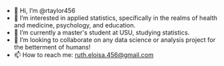 - 👋 Hi, I’m @rtaylor456
- 👀 I’m interested in applied statistics, specifically in the realms of health and medicine, psychology, and education.
- 🌱 I’m currently a master's student at USU, studying statistics.
- 💞️ I’m looking to collaborate on any data science or analysis project for the betterment of humans! 
- 📫 How to reach me: ruth.eloisa.456@gmail.com

<!---
rtaylor456/rtaylor456 is a ✨ special ✨ repository because its `README.md` (this file) appears on your GitHub profile.
You can click the Preview link to take a look at your changes.
--->

